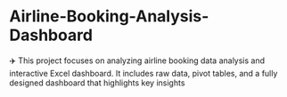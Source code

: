 # Airline-Booking-Analysis-Dashboard
✈️ This project focuses on analyzing airline booking data analysis and interactive Excel dashboard. It includes raw data, pivot tables, and a fully designed dashboard that highlights key insights
